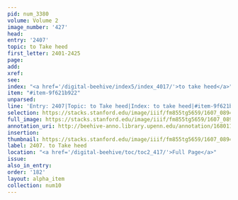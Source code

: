 ```yaml
---
pid: num_3380
volume: Volume 2
image_number: '427'
head:
entry: '2407'
topic: to Take heed
first_letter: 2401-2425
page:
add:
xref:
see:
index: "<a href='/digital-beehive/index5/index_4017/'>to take heed</a>"
item: "#item-9f621b922"
unparsed:
line: 'Entry: 2407|Topic: to Take heed|Index: to take heed|#item-9f621b922'
selection: https://stacks.stanford.edu/image/iiif/fm855tg5659/1607_0894/582,618,2413,191/full/0/default.jpg
full_image: https://stacks.stanford.edu/image/iiif/fm855tg5659/1607_0894/full/full/0/default.jpg
annotation_uri: http://beehive-anno.library.upenn.edu/annotation/1680110286081
insertion:
thumbnail: https://stacks.stanford.edu/image/iiif/fm855tg5659/1607_0894/582,618,600,180/250,/0/default.jpg
label: 2407. to Take heed
location: "<a href='/digital-beehive/toc/toc2_417/'>Full Page</a>"
issue:
also_in_entry:
order: '182'
layout: alpha_item
collection: num10
---
```

